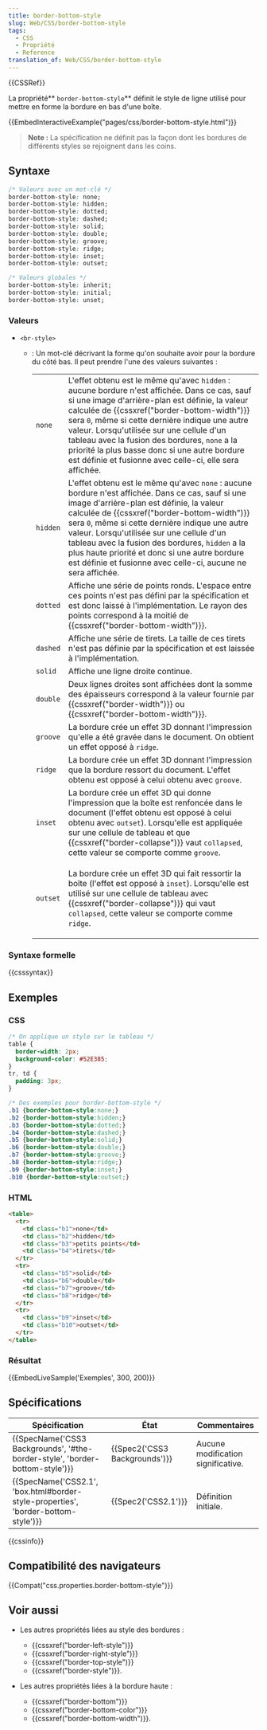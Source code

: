 ```yaml
---
title: border-bottom-style
slug: Web/CSS/border-bottom-style
tags:
  - CSS
  - Propriété
  - Reference
translation_of: Web/CSS/border-bottom-style
---
```

{{CSSRef}}

La propriété** `border-bottom-style`** définit le style de ligne utilisé pour mettre en forme la bordure en bas d'une boîte.

{{EmbedInteractiveExample("pages/css/border-bottom-style.html")}}

> **Note :** La spécification ne définit pas la façon dont les bordures de différents styles se rejoignent dans les coins.

## Syntaxe

```css
/* Valeurs avec un mot-clé */
border-bottom-style: none;
border-bottom-style: hidden;
border-bottom-style: dotted;
border-bottom-style: dashed;
border-bottom-style: solid;
border-bottom-style: double;
border-bottom-style: groove;
border-bottom-style: ridge;
border-bottom-style: inset;
border-bottom-style: outset;

/* Valeurs globales */
border-bottom-style: inherit;
border-bottom-style: initial;
border-bottom-style: unset;
```

### Valeurs

- `<br-style>`

  - : Un mot-clé décrivant la forme qu'on souhaite avoir pour la bordure du côté bas. Il peut prendre l'une des valeurs suivantes :

    <table class="standard-table">
      <tbody>
        <tr>
          <td><code>none</code></td>
          <td>
            L'effet obtenu est le même qu'avec <code>hidden</code> : aucune bordure
            n'est affichée. Dans ce cas, sauf si une image d'arrière-plan est
            définie, la valeur calculée de
            {{cssxref("border-bottom-width")}} sera <code>0</code>, même
            si cette dernière indique une autre valeur. Lorsqu'utilisée sur une
            cellule d'un tableau avec la fusion des bordures, <code>none</code> a la
            priorité la plus basse donc si une autre bordure est définie et fusionne
            avec celle-ci, elle sera affichée.
          </td>
        </tr>
        <tr>
          <td><code>hidden</code></td>
          <td>
            L'effet obtenu est le même qu'avec <code>none</code> : aucune bordure
            n'est affichée. Dans ce cas, sauf si une image d'arrière-plan est
            définie, la valeur calculée de
            {{cssxref("border-bottom-width")}} sera <code>0</code>, même
            si cette dernière indique une autre valeur. Lorsqu'utilisée sur une
            cellule d'un tableau avec la fusion des bordures, <code>hidden</code> a
            la plus haute priorité et donc si une autre bordure est définie et
            fusionne avec celle-ci, aucune ne sera affichée.
          </td>
        </tr>
        <tr>
          <td><code>dotted</code></td>
          <td>
            Affiche une série de points ronds. L'espace entre ces points n'est pas
            défini par la spécification et est donc laissé à l'implémentation. Le
            rayon des points correspond à la moitié de
            {{cssxref("border-bottom-width")}}.
          </td>
        </tr>
        <tr>
          <td><code>dashed</code></td>
          <td>
            Affiche une série de tirets. La taille de ces tirets n'est pas définie
            par la spécification et est laissée à l'implémentation.
          </td>
        </tr>
        <tr>
          <td><code>solid</code></td>
          <td>Affiche une ligne droite continue.</td>
        </tr>
        <tr>
          <td><code>double</code></td>
          <td>
            Deux lignes droites sont affichées dont la somme des épaisseurs
            correspond à la valeur fournie par {{cssxref("border-width")}}
            ou {{cssxref("border-bottom-width")}}.
          </td>
        </tr>
        <tr>
          <td><code>groove</code></td>
          <td>
            La bordure crée un effet 3D donnant l'impression qu'elle a été gravée
            dans le document. On obtient un effet opposé à <code>ridge</code>.
          </td>
        </tr>
        <tr>
          <td><code>ridge</code></td>
          <td>
            La bordure crée un effet 3D donnant l'impression que la bordure ressort
            du document. L'effet obtenu est opposé à celui obtenu avec
            <code>groove</code>.
          </td>
        </tr>
        <tr>
          <td><code>inset</code></td>
          <td>
            La bordure crée un effet 3D qui donne l'impression que la boîte est
            renfoncée dans le document (l'effet obtenu est opposé à celui obtenu
            avec <code>outset</code>). Lorsqu'elle est appliquée sur une cellule de
            tableau et que {{cssxref("border-collapse")}} vaut
            <code>collapsed</code>, cette valeur se comporte comme
            <code>groove</code>.
          </td>
        </tr>
        <tr>
          <td><code>outset</code></td>
          <td>
            <p>
              La bordure crée un effet 3D qui fait ressortir la boîte (l'effet est
              opposé à <code>inset</code>). Lorsqu'elle est utilisé sur une cellule
              de tableau avec {{cssxref("border-collapse")}} qui vaut
              <code>collapsed</code>, cette valeur se comporte comme
              <code>ridge</code>.
            </p>
          </td>
        </tr>
      </tbody>
    </table>

### Syntaxe formelle

{{csssyntax}}

## Exemples

### CSS

```css
/* On applique un style sur le tableau */
table {
  border-width: 2px;
  background-color: #52E385;
}
tr, td {
  padding: 3px;
}

/* Des exemples pour border-bottom-style */
.b1 {border-bottom-style:none;}
.b2 {border-bottom-style:hidden;}
.b3 {border-bottom-style:dotted;}
.b4 {border-bottom-style:dashed;}
.b5 {border-bottom-style:solid;}
.b6 {border-bottom-style:double;}
.b7 {border-bottom-style:groove;}
.b8 {border-bottom-style:ridge;}
.b9 {border-bottom-style:inset;}
.b10 {border-bottom-style:outset;}
```

### HTML

```html
<table>
  <tr>
    <td class="b1">none</td>
    <td class="b2">hidden</td>
    <td class="b3">petits points</td>
    <td class="b4">tirets</td>
  </tr>
  <tr>
    <td class="b5">solid</td>
    <td class="b6">double</td>
    <td class="b7">groove</td>
    <td class="b8">ridge</td>
  </tr>
  <tr>
    <td class="b9">inset</td>
    <td class="b10">outset</td>
  </tr>
</table>
```

### Résultat

{{EmbedLiveSample('Exemples', 300, 200)}}

## Spécifications

| Spécification                                                                                                | État                                     | Commentaires                       |
| ------------------------------------------------------------------------------------------------------------ | ---------------------------------------- | ---------------------------------- |
| {{SpecName('CSS3 Backgrounds', '#the-border-style', 'border-bottom-style')}}         | {{Spec2('CSS3 Backgrounds')}} | Aucune modification significative. |
| {{SpecName('CSS2.1', 'box.html#border-style-properties', 'border-bottom-style')}} | {{Spec2('CSS2.1')}}                 | Définition initiale.               |

{{cssinfo}}

## Compatibilité des navigateurs

{{Compat("css.properties.border-bottom-style")}}

## Voir aussi

- Les autres propriétés liées au style des bordures :

  - {{cssxref("border-left-style")}}
  - {{cssxref("border-right-style")}}
  - {{cssxref("border-top-style")}}
  - {{cssxref("border-style")}}.

- Les autres propriétés liées à la bordure haute :

  - {{cssxref("border-bottom")}}
  - {{cssxref("border-bottom-color")}}
  - {{cssxref("border-bottom-width")}}.
